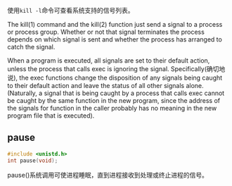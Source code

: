 使用`kill -l`命令可查看系统支持的信号列表。

The kill(1) command and the kill(2) function just send a signal to a process or process group. Whether or not that signal terminates the process depends on which signal is sent and whether the process has arranged to catch the signal.

When a program is executed, all signals are set to their default action, unless the process that calls exec is ignoring the signal. Specifically(确切地说), the exec functions change the disposition of any signals being caught to their default action and leave the status of all other signals alone. (Naturally, a signal that is being caught by a process that calls exec cannot be caught by the same function in the new program, since the address of the signals for function in the caller probably has no meaning in the new program file that is executed).

## pause

```c
#include <unistd.h>
int pause(void);
```

pause()系统调用可使进程睡眠，直到进程接收到处理或终止进程的信号。